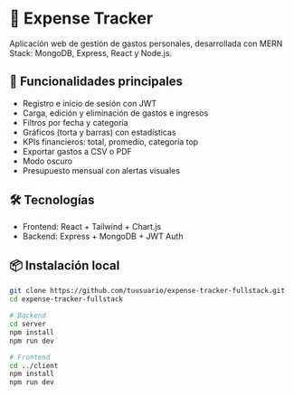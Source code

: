 # 💸 Expense Tracker

Aplicación web de gestión de gastos personales, desarrollada con MERN Stack: MongoDB, Express, React y Node.js.

## 🚀 Funcionalidades principales

- Registro e inicio de sesión con JWT
- Carga, edición y eliminación de gastos e ingresos
- Filtros por fecha y categoría
- Gráficos (torta y barras) con estadísticas
- KPIs financieros: total, promedio, categoría top
- Exportar gastos a CSV o PDF
- Modo oscuro
- Presupuesto mensual con alertas visuales

## 🛠️ Tecnologías

- Frontend: React + Tailwind + Chart.js
- Backend: Express + MongoDB + JWT Auth

## 📦 Instalación local

```bash
git clone https://github.com/tuusuario/expense-tracker-fullstack.git
cd expense-tracker-fullstack

# Backend
cd server
npm install
npm run dev

# Frontend
cd ../client
npm install
npm run dev
```
